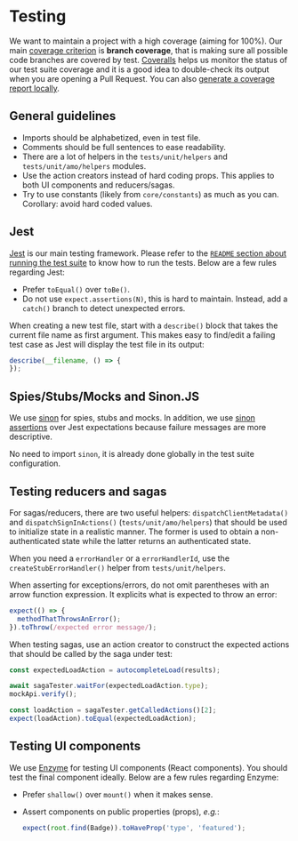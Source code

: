 # Testing

We want to maintain a project with a high coverage (aiming for 100%). Our main [coverage criterion](https://en.wikipedia.org/wiki/Code_coverage#Coverage_criteria) is **branch coverage**, that is making sure all possible code branches are covered by test. [Coveralls](https://coveralls.io/github/mozilla/addons-frontend) helps us monitor the status of our test suite coverage and it is a good idea to double-check its output when you are opening a Pull Request. You can also [generate a coverage report locally](https://github.com/mozilla/addons-frontend/#code-coverage).

## General guidelines

- Imports should be alphabetized, even in test file.
- Comments should be full sentences to ease readability.
- There are a lot of helpers in the `tests/unit/helpers` and `tests/unit/amo/helpers` modules.
- Use the action creators instead of hard coding props. This applies to both UI components and reducers/sagas.
- Try to use constants (likely from `core/constants`) as much as you can. Corollary: avoid hard coded values.

## Jest

[Jest](https://facebook.github.io/jest/docs/en/getting-started.html) is our main testing framework. Please refer to the [`README` section about running the test suite](https://github.com/mozilla/addons-frontend#running-tests) to know how to run the tests. Below are a few rules regarding Jest:

- Prefer `toEqual()` over `toBe()`.
- Do not use `expect.assertions(N)`, this is hard to maintain. Instead, add a `catch()` branch to detect unexpected errors.

When creating a new test file, start with a `describe()` block that takes the current file name as first argument. This makes easy to find/edit a failing test case as Jest will display the test file in its output:

``` js
describe(__filename, () => {
});
```

## Spies/Stubs/Mocks and Sinon.JS

We use [sinon](http://sinonjs.org/) for spies, stubs and mocks. In addition, we use [sinon assertions](http://sinonjs.org/releases/v3.2.1/assertions/) over Jest expectations because failure messages are more descriptive.

No need to import `sinon`, it is already done globally in the test suite configuration.

## Testing reducers and sagas

For sagas/reducers, there are two useful helpers: `dispatchClientMetadata()` and `dispatchSignInActions()` (`tests/unit/amo/helpers`) that should be used to initialize state in a realistic manner. The former is used to obtain a non-authenticated state while the latter returns an authenticated state.

When you need a `errorHandler` or a `errorHandlerId`, use the `createStubErrorHandler()` helper from `tests/unit/helpers`.

When asserting for exceptions/errors, do not omit parentheses with an arrow function expression. It explicits what is expected to throw an error:

``` js
expect(() => {
  methodThatThrowsAnError();
}).toThrow(/expected error message/);
```

When testing sagas, use an action creator to construct the expected actions that should be called by the saga under test:

``` js
const expectedLoadAction = autocompleteLoad(results);

await sagaTester.waitFor(expectedLoadAction.type);
mockApi.verify();

const loadAction = sagaTester.getCalledActions()[2];
expect(loadAction).toEqual(expectedLoadAction);
```

## Testing UI components

We use [Enzyme](http://airbnb.io/enzyme/docs/api/index.html) for testing UI components (React components). You should test the final component ideally. Below are a few rules regarding Enzyme:

- Prefer `shallow()` over `mount()` when it makes sense.
- Assert components on public properties (props), _e.g._:

    ``` js
    expect(root.find(Badge)).toHaveProp('type', 'featured');
    ```

